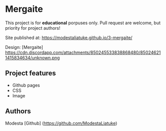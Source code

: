 
# Mergaite

This project is for **educational** porpuses only. Pull request are welcome, but priority for project authors! 

Site published at: https://modestaliatuke.github.io/3-mergaite/

Design: [Mergaite] https://cdn.discordapp.com/attachments/850245533838868480/850246211415834634/unknown.png

## Project features

- Github pages
- CSS 
- Image

## Authors
Modesta [Github] (https://github.com/ModestaLiatuke)



